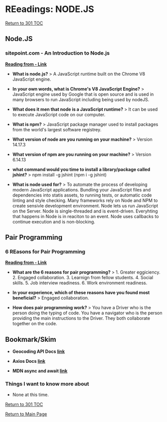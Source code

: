 # REeadings: NODE.JS

[Return to 301 TOC](301TOC.md)

## Node.JS

### sitepoint.com - An Introduction to Node.js

**[Reading from - Link](https://www.sitepoint.com/an-introduction-to-node-js/)**

- **What is node.js?** > A JavaScript runtime built on the Chrome V8 JavaScript engine.

- **In your own words, what is Chrome's V8 JavaScript Engine?** > JavaScript engine used by Google that is open source and is used in many browsers to run JavaScript including being used by nodeJS.

- **What does it men that node is a JavaScript runtime?** > It can be used to execute JavaScript code on our computer.

- **What is npm?** > JavaScript package manager used to install packages from the world's largest software registrey.

- **What version of node are you running on your machine?** > Version 14.17.3

- **What version of npm are you running on your machine?** > Version 6.14.13

- **what command would you time to install a library/package called jshint?** > npm install -g jshint (npm i -g jshint)

- **What is node used for?** > To automate the process of developing modern JavaScript applications. Bundling your JavaScript files and dependencies into statis assets, to running tests, or automatic code linting and style checking. Many frameworks rely on Node and NPM to create sensivle development environment. Node lets us run JavaScript on the Server. Node is single-threaded and is event-driven. Everyhting that happens in Node is in reaciton to an event. Node uses callbacks to continue execution and is non-blocking.

## Pair Programming

### 6 REasons for Pair Programming

**[Reading from - Link](https://www.codefellows.org/blog/6-reasons-for-pair-programming//)**

- **What are the 6 reasons for pair programming?** > 1. Greater eggiciency. 2. Engaged collaboration. 3. Learnign from fellow students. 4. Social skills. 5. Job interview readiness. 6. Work environment readiness.

- **In your experience, which of these reasons have you found most beneficial?** > Engaged collaboration.

- **How does pair programming work?** > You have a Driver who is the person doing the typing of code. You have a navigator who is the person providing the main instructions to the Driver. They both collaborate together on the code.

## Bookmark/Skim

- **Geocoding API Docs [link](https://locationiq.com/)**

- **Axios Docs [link](https://www.npmjs.com/package/axios)**

- **MDN async and await [link](https://developer.mozilla.org/en-US/docs/Learn/JavaScript/Asynchronous/Async_await)**

### Things I want to know more about

- None at this time.

[Return to 301 TOC](301TOC.md)

[Return to Main Page](../README.md)
